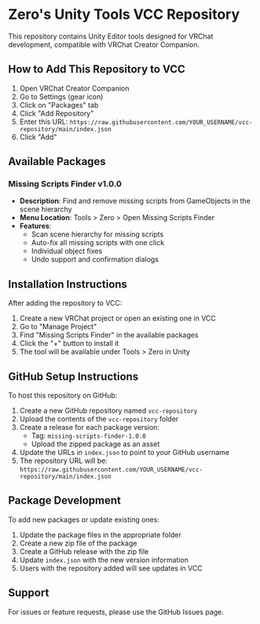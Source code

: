 # Zero's Unity Tools VCC Repository

This repository contains Unity Editor tools designed for VRChat development, compatible with VRChat Creator Companion.

## How to Add This Repository to VCC

1. Open VRChat Creator Companion
2. Go to Settings (gear icon)
3. Click on "Packages" tab
4. Click "Add Repository"
5. Enter this URL: `https://raw.githubusercontent.com/YOUR_USERNAME/vcc-repository/main/index.json`
6. Click "Add"

## Available Packages

### Missing Scripts Finder v1.0.0
- **Description**: Find and remove missing scripts from GameObjects in the scene hierarchy
- **Menu Location**: Tools > Zero > Open Missing Scripts Finder
- **Features**: 
  - Scan scene hierarchy for missing scripts
  - Auto-fix all missing scripts with one click
  - Individual object fixes
  - Undo support and confirmation dialogs

## Installation Instructions

After adding the repository to VCC:

1. Create a new VRChat project or open an existing one in VCC
2. Go to "Manage Project"
3. Find "Missing Scripts Finder" in the available packages
4. Click the "+" button to install it
5. The tool will be available under Tools > Zero in Unity

## GitHub Setup Instructions

To host this repository on GitHub:

1. Create a new GitHub repository named `vcc-repository`
2. Upload the contents of the `vcc-repository` folder
3. Create a release for each package version:
   - Tag: `missing-scripts-finder-1.0.0`
   - Upload the zipped package as an asset
4. Update the URLs in `index.json` to point to your GitHub username
5. The repository URL will be: `https://raw.githubusercontent.com/YOUR_USERNAME/vcc-repository/main/index.json`

## Package Development

To add new packages or update existing ones:

1. Update the package files in the appropriate folder
2. Create a new zip file of the package
3. Create a GitHub release with the zip file
4. Update `index.json` with the new version information
5. Users with the repository added will see updates in VCC

## Support

For issues or feature requests, please use the GitHub Issues page.
